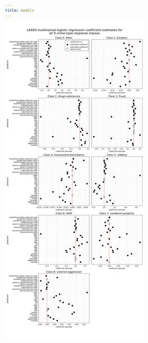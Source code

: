 ```yaml
---
title: models
---
```


![lasso-regularized-coefficients](./figures/model-baseline/base-model-lasso-coefficient-estimates.png)